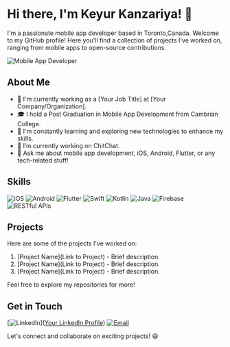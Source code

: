 # Hi there, I'm Keyur Kanzariya! 👋

I'm a passionate mobile app developer based in Toronto,Canada. Welcome to my GitHub profile! Here you'll find a collection of projects I've worked on, ranging from mobile apps to open-source contributions. 

![Mobile App Developer](https://img.shields.io/badge/Mobile%20App%20Developer-%E2%9C%A8-9cf)

## About Me

- 💼 I'm currently working as a [Your Job Title] at [Your Company/Organization].
- 🎓 I hold a Post Graduation in Mobile App Development from Cambrian College.
- 🌱 I'm constantly learning and exploring new technologies to enhance my skills.
- 🔭 I’m currently working on ChitChat.
- 💬 Ask me about mobile app development, iOS, Android, Flutter, or any tech-related stuff!

## Skills

![iOS](https://img.shields.io/badge/iOS-★★★★☆-blue)
![Android](https://img.shields.io/badge/Android-★★★★☆-green)
![Flutter](https://img.shields.io/badge/Flutter-★★★★☆-blueviolet)
![Swift](https://img.shields.io/badge/Swift-★★★★☆-orange)
![Kotlin](https://img.shields.io/badge/Kotlin-★★★★☆-blue)
![Java](https://img.shields.io/badge/Java-★★★★☆-red)
![Firebase](https://img.shields.io/badge/Firebase-★★★★☆-yellow)
![RESTful APIs](https://img.shields.io/badge/RESTful%20APIs-★★★★☆-ff69b4)

## Projects

Here are some of the projects I've worked on:

1. [Project Name](Link to Project) - Brief description.
2. [Project Name](Link to Project) - Brief description.
3. [Project Name](Link to Project) - Brief description.

Feel free to explore my repositories for more!

## Get in Touch

[![LinkedIn](https://img.shields.io/badge/LinkedIn-Connect-0a66c2?logo=linkedin)]([Your LinkedIn Profile](https://www.linkedin.com/in/keyurkan/))
[![Email](https://img.shields.io/badge/Email-Say%20Hello-D14836?logo=gmail)](mailto:kankeyur@gmail.com)

Let's connect and collaborate on exciting projects! 😄

